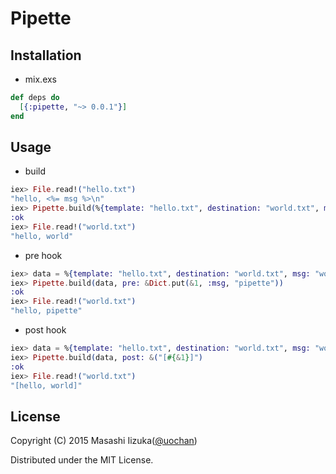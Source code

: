Pipette
=======

## Installation

* mix.exs
```elixir
def deps do
  [{:pipette, "~> 0.0.1"}]
end
```

## Usage

* build
```elixir
iex> File.read!("hello.txt")
"hello, <%= msg %>\n"
iex> Pipette.build(%{template: "hello.txt", destination: "world.txt", msg: "world"})
:ok
iex> File.read!("world.txt")
"hello, world"
```
* pre hook
```elixir
iex> data = %{template: "hello.txt", destination: "world.txt", msg: "world"}
iex> Pipette.build(data, pre: &Dict.put(&1, :msg, "pipette"))
:ok
iex> File.read!("world.txt")
"hello, pipette"
```
* post hook
```elixir
iex> data = %{template: "hello.txt", destination: "world.txt", msg: "world"}
iex> Pipette.build(data, post: &("[#{&1}]")
:ok
iex> File.read!("world.txt")
"[hello, world]"
```

## License

Copyright (C) 2015 Masashi Iizuka([@uochan](http://twitter.com/uochan))

Distributed under the MIT License.
